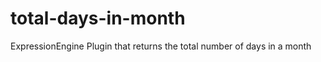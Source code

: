 total-days-in-month
===================

ExpressionEngine Plugin that returns the total number of days in a month